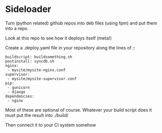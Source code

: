 Sideloader
==========

Turn (python related) github repos into deb files (using fpm) and put them into a repo. 

Look at this repo to see how it deploys itself (meta!)

Create a .deploy.yaml file in your repository along the lines of ::

    buildscript: buildsomething.sh
    postinstall: syncdb.sh
    nginx:
     - mysite/mysite-nginx.conf
    supervisor:
     - mysite/mysite-supervisor.conf
    pip:
     - gunicorn
     - django
    dependencies:
     - nginx

Most of these are optional of course. Whatever your build script does it must put the result into ./build/

Then connect it to your CI system somehow
